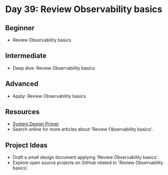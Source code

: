 # Day 39: Review Observability basics

## Beginner
- Review Observability basics

## Intermediate
- Deep dive: Review Observability basics

## Advanced
- Apply: Review Observability basics

## Resources
- [System Design Primer](https://github.com/donnemartin/system-design-primer/search?q=Review+Observability+basics)
- Search online for more articles about 'Review Observability basics'.

## Project Ideas
- Draft a small design document applying 'Review Observability basics'.
- Explore open source projects on GitHub related to 'Review Observability basics'.
